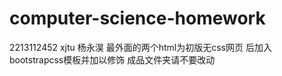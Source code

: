
# computer-science-homework
2213112452 xjtu 杨永淏
最外面的两个html为初版无css网页
后加入bootstrapcss模板并加以修饰
成品文件夹请不要改动
